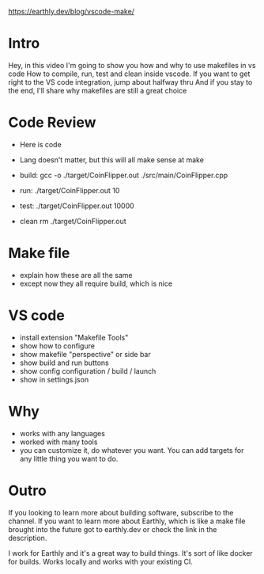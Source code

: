 https://earthly.dev/blog/vscode-make/

# Intro
Hey, in this video I'm going to show you how and why to use makefiles in vs code
How to compile, run, test and clean inside vscode.
If you want to get right to the VS code integration, jump about halfway thru
And if you stay to the end, I'll share why makefiles are still a great choice

# Code Review

* Here is code

* Lang doesn't matter, but this will all make sense at make
* build: gcc -o ./target/CoinFlipper.out ./src/main/CoinFlipper.cpp
* run: ./target/CoinFlipper.out 10
* test: ./target/CoinFlipper.out 10000
* clean rm ./target/CoinFlipper.out


# Make file
* explain how these are all the same
* except now they all require build, which is nice

# VS code
* install extension "Makefile Tools"
* show how to configure
* show makefile "perspective" or side bar
* show build and run buttons
* show config configuration / build / launch
* show in settings.json

# Why
* works with any languages
* worked with many tools
* you can customize it, do whatever you want. 
  You can add targets for any little thing you want to do.

# Outro

If you looking to learn more about building software, subscribe to the channel. If you want to learn more about Earthly, which is like a make file brought into the future got to earthly.dev or check the link in the description. 

I work for Earthly and it's a great way to build things. It's sort of like docker for builds. Works locally and works with your existing CI.
